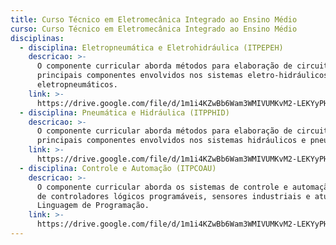 ```yaml
---
title: Curso Técnico em Eletromecânica Integrado ao Ensino Médio
curso: Curso Técnico em Eletromecânica Integrado ao Ensino Médio
disciplinas:
  - disciplina: Eletropneumática e Eletrohidráulica (ITPEPEH)
    descricao: >-
      O componente curricular aborda métodos para elaboração de circuitos e os
      principais componentes envolvidos nos sistemas eletro-hidráulicos e
      eletropneumáticos.
    link: >-
      https://drive.google.com/file/d/1m1i4KZwBb6Wam3WMIVUMKvM2-LEKYyPH/view#page=280
  - disciplina: Pneumática e Hidráulica (ITPPHID)
    descricao: >-
      O componente curricular aborda métodos para elaboração de circuitos e os
      principais componentes envolvidos nos sistemas hidráulicos e pneumáticos.
    link: >-
      https://drive.google.com/file/d/1m1i4KZwBb6Wam3WMIVUMKvM2-LEKYyPH/view#page=247
  - disciplina: Controle e Automação (ITPCOAU)
    descricao: >-
      O componente curricular aborda os sistemas de controle e automação através
      de controladores lógicos programáveis, sensores industriais e atuadores.
      Linguagem de Programação.
    link: >-
      https://drive.google.com/file/d/1m1i4KZwBb6Wam3WMIVUMKvM2-LEKYyPH/view#page=249
---
```

